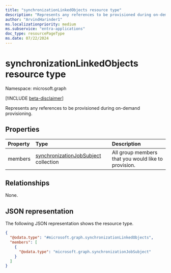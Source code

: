```yaml
---
title: "synchronizationLinkedObjects resource type"
description: "Represents any references to be provisioned during on-demand provisioning."
author: "ArvindHarinder1"
ms.localizationpriority: medium
ms.subservice: "entra-applications"
doc_type: resourcePageType
ms.date: 07/22/2024
---
```


# synchronizationLinkedObjects resource type

Namespace: microsoft.graph

[!INCLUDE [beta-disclaimer](../../includes/beta-disclaimer.md)]

Represents any references to be provisioned during on-demand provisioning.

## Properties
|Property|Type|Description|
|:---|:---|:---|
|members|[synchronizationJobSubject](../resources/synchronization-synchronizationjobsubject.md) collection|All group members that you would like to provision.|

## Relationships
None.

## JSON representation
The following JSON representation shows the resource type.
<!-- {
  "blockType": "resource",
  "@odata.type": "microsoft.graph.synchronizationLinkedObjects"
}
-->
``` json
{
  "@odata.type": "#microsoft.graph.synchronizationLinkedObjects",
  "members": [
    {
      "@odata.type": "microsoft.graph.synchronizationJobSubject"
    }
  ]
}
```

